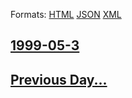
Formats: [HTML](1999/05/3/index.html)  [JSON](1999/05/3/index.json)  [XML](1999/05/3/index.xml)  

## [1999-05-3](/news/1999/05/3/index.md)

## [Previous Day...](/news/1999/05/2/index.md)

